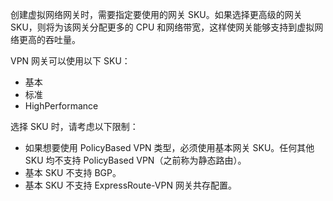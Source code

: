 创建虚拟网络网关时，需要指定要使用的网关 SKU。如果选择更高级的网关 SKU，则将为该网关分配更多的 CPU 和网络带宽，这样使网关能够支持到虚拟网络更高的吞吐量。

VPN 网关可以使用以下 SKU：

- 基本
- 标准
- HighPerformance

选择 SKU 时，请考虑以下限制：

- 如果想要使用 PolicyBased VPN 类型，必须使用基本网关 SKU。任何其他 SKU 均不支持 PolicyBased VPN（之前称为静态路由）。
- 基本 SKU 不支持 BGP。
- 基本 SKU 不支持 ExpressRoute-VPN 网关共存配置。

<!---HONumber=Mooncake_1031_2016-->